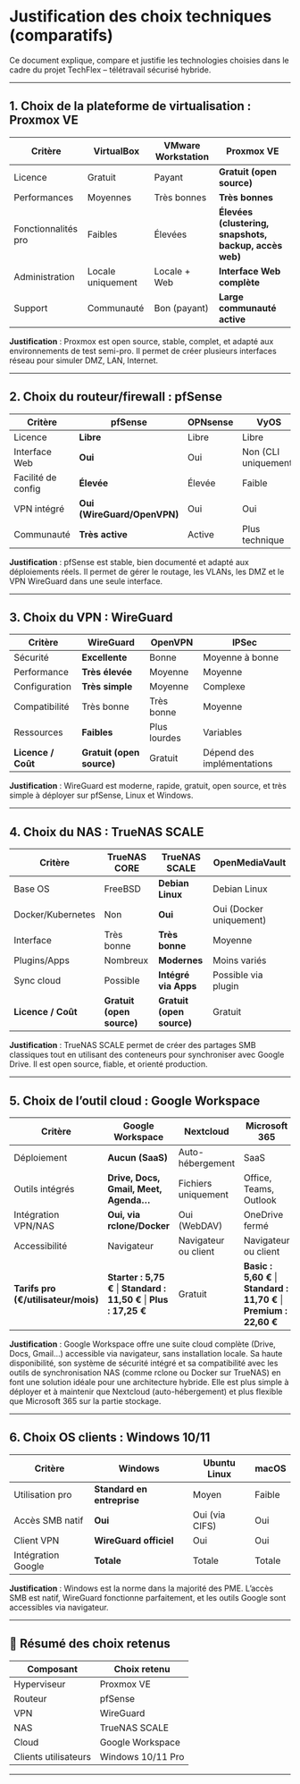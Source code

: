 # Justification des choix techniques (comparatifs)

Ce document explique, compare et justifie les technologies choisies dans le cadre du projet TechFlex – télétravail sécurisé hybride.

---

## 1. Choix de la plateforme de virtualisation : Proxmox VE

| Critère       | VirtualBox | VMware Workstation | **Proxmox VE** |
|---------------|------------|--------------------|----------------|
| Licence       | Gratuit    | Payant             | **Gratuit (open source)** |
| Performances  | Moyennes   | Très bonnes        | **Très bonnes** |
| Fonctionnalités pro | Faibles | Élevées           | **Élevées (clustering, snapshots, backup, accès web)** |
| Administration | Locale uniquement | Locale + Web | **Interface Web complète** |
| Support        | Communauté | Bon (payant)       | **Large communauté active** |

**Justification** : Proxmox est open source, stable, complet, et adapté aux environnements de test semi-pro. Il permet de créer plusieurs interfaces réseau pour simuler DMZ, LAN, Internet.

---

## 2. Choix du routeur/firewall : pfSense

| Critère         | **pfSense** | OPNsense | VyOS |
|------------------|------------|----------|------|
| Licence          | **Libre**  | Libre    | Libre |
| Interface Web    | **Oui**    | Oui      | Non (CLI uniquement) |
| Facilité de config | **Élevée** | Élevée  | Faible |
| VPN intégré      | **Oui (WireGuard/OpenVPN)** | Oui | Oui |
| Communauté       | **Très active** | Active | Plus technique |

**Justification** : pfSense est stable, bien documenté et adapté aux déploiements réels. Il permet de gérer le routage, les VLANs, les DMZ et le VPN WireGuard dans une seule interface.

---

## 3. Choix du VPN : WireGuard

| Critère         | **WireGuard** | OpenVPN | IPSec |
|------------------|---------------|---------|--------|
| Sécurité         | **Excellente** | Bonne   | Moyenne à bonne |
| Performance      | **Très élevée** | Moyenne | Moyenne |
| Configuration    | **Très simple** | Moyenne | Complexe |
| Compatibilité    | Très bonne     | Très bonne | Moyenne |
| Ressources       | **Faibles**    | Plus lourdes | Variables |
| **Licence / Coût** | **Gratuit (open source)** | Gratuit | Dépend des implémentations |

**Justification** : WireGuard est moderne, rapide, gratuit, open source, et très simple à déployer sur pfSense, Linux et Windows.

---

## 4. Choix du NAS : TrueNAS SCALE

| Critère           | TrueNAS CORE | **TrueNAS SCALE** | OpenMediaVault |
|--------------------|--------------|-------------------|----------------|
| Base OS            | FreeBSD      | **Debian Linux**  | Debian Linux   |
| Docker/Kubernetes  | Non          | **Oui**           | Oui (Docker uniquement) |
| Interface          | Très bonne   | **Très bonne**    | Moyenne |
| Plugins/Apps       | Nombreux     | **Modernes**      | Moins variés |
| Sync cloud         | Possible     | **Intégré via Apps** | Possible via plugin |
| **Licence / Coût** | **Gratuit (open source)** | **Gratuit (open source)** | Gratuit |

**Justification** : TrueNAS SCALE permet de créer des partages SMB classiques tout en utilisant des conteneurs pour synchroniser avec Google Drive. Il est open source, fiable, et orienté production.

---

## 5. Choix de l’outil cloud : Google Workspace

| Critère             | **Google Workspace** | Nextcloud | Microsoft 365 |
|----------------------|----------------------|-----------|----------------|
| Déploiement          | **Aucun (SaaS)**     | Auto-hébergement | SaaS |
| Outils intégrés      | **Drive, Docs, Gmail, Meet, Agenda…** | Fichiers uniquement | Office, Teams, Outlook |
| Intégration VPN/NAS  | **Oui, via rclone/Docker** | Oui (WebDAV) | OneDrive fermé |
| Accessibilité        | Navigateur | Navigateur ou client | Navigateur ou client |
| **Tarifs pro (€/utilisateur/mois)** | **Starter : 5,75 €**  \|  **Standard : 11,50 €**  \|  **Plus : 17,25 €** | Gratuit | **Basic : 5,60 €**  \|  **Standard : 11,70 €**  \|  **Premium : 22,60 €** |

**Justification** : Google Workspace offre une suite cloud complète (Drive, Docs, Gmail…) accessible via navigateur, sans installation locale. Sa haute disponibilité, son système de sécurité intégré et sa compatibilité avec les outils de synchronisation NAS (comme rclone ou Docker sur TrueNAS) en font une solution idéale pour une architecture hybride.
Elle est plus simple à déployer et à maintenir que Nextcloud (auto-hébergement) et plus flexible que Microsoft 365 sur la partie stockage.

---

## 6. Choix OS clients : Windows 10/11

| Critère            | **Windows** | Ubuntu Linux | macOS |
|--------------------|-------------|--------------|-------|
| Utilisation pro    | **Standard en entreprise** | Moyen | Faible |
| Accès SMB natif    | **Oui**     | Oui (via CIFS) | Oui |
| Client VPN         | **WireGuard officiel** | Oui | Oui |
| Intégration Google | **Totale** | Totale | Totale |

**Justification** : Windows est la norme dans la majorité des PME. L’accès SMB est natif, WireGuard fonctionne parfaitement, et les outils Google sont accessibles via navigateur.

---

## 📌 Résumé des choix retenus

| Composant         | Choix retenu          |
|-------------------|-----------------------|
| Hyperviseur       | Proxmox VE            |
| Routeur           | pfSense               |
| VPN               | WireGuard             |
| NAS               | TrueNAS SCALE         |
| Cloud             | Google Workspace      |
| Clients utilisateurs | Windows 10/11 Pro    |

---

